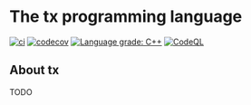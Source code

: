 # The tx programming language

[![ci](https://github.com/thmxv/tx-lang/actions/workflows/ci.yml/badge.svg)](https://github.com/thmxv/tx-lang)
[![codecov](https://codecov.io/gh/thmxv/tx-lang/branch/main/graph/badge.svg)](https://codecov.io/gh/thmxv/tx-lang)
[![Language grade: C++](https://img.shields.io/lgtm/grade/cpp/github/thmxv/tx-lang)](https://lgtm.com/projects/g/thmxv/tx-lang/context:cpp)
[![CodeQL](https://github.com/thmxv/tx-lang/actions/workflows/codeql-analysis.yml/badge.svg)](https://github.com/thmxv/tx-lang/actions/workflows/codeql-analysis.yml)

## About tx

TODO

